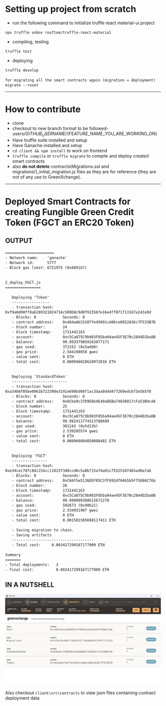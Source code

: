 # Setting up project from scratch

- run the following command to initialize truffle react material-ui project
``` 
npx truffle unbox rouftom/truffle-react-material 
``` 
- compiling, testing
```
truffle test
``` 
- deploying
```
truffle develop 

for migrating all the smart contracts again (migration = deployment)
migrate --reset 
```
------

# How to contribute 
- clone 
- checkout to new branch format to be followed- users/${GITHUB_USERNAME}/${FEATURE_NAME_YOU_ARE_WORKING_ON}
- Have truffle suite installed and setup
- Have Ganache installed and setup
- `cd client && npm install` to work on frontend
- `truffle compile` or `truffle migrate` to compile and deploy created smart contracts
- also **do not delete** contracts\Migrations.sol and migrations\1_initial_migration.js files as they are for reference (they are not of any use to GreenXchange).

----

# Deployed Smart Contracts for creating Fungible Green Credit Token (FGCT an ERC20 Token)

## OUTPUT
```Starting migrations...
======================
- Network name:    'ganache'
- Network id:      5777
- Block gas limit: 6721975 (0x6691b7)


2_deploy_FGCT.js
================

   Deploying 'Token'
   -----------------
   - transaction hash:    0xf9a0d00ff8a6289321024716c509b8c9d0f91556fe16e4ff071713167a243a9d
   - Blocks: 0            Seconds: 0
   - contract address:    0x484aAb33107fe45091cA08ce0852836c7F533B7D
   - block number:        24
   - block timestamp:     1731441163
   - account:             0xc5Ca875C9b983F85ba94ae45F3E70c2844D2ba8B
   - balance:             99.993379859163877171
   - gas used:            372152 (0x5adb8)
   - gas price:           2.544198658 gwei
   - value sent:          0 ETH
   - total cost:          0.000946828618972016 ETH


   Deploying 'StandardToken'
   -------------------------
   - transaction hash:    0xa34b6f05be0961b722398e3191e696bd66f1ac3daa0d4d477269edc673e585f8
   - Blocks: 0            Seconds: 0
   - contract address:    0x6Cbe9c37D9E6b4E49aDEBa74838817cFa53B9cdA
   - block number:        25
   - block timestamp:     1731441163
   - account:             0xc5Ca875C9b983F85ba94ae45F3E70c2844D2ba8B
   - balance:             99.992411774313788689
   - gas used:            381243 (0x5d13b)
   - gas price:           2.539285574 gwei
   - value sent:          0 ETH
   - total cost:          0.000968084850088482 ETH


   Deploying 'FGCT'
   ----------------
   - transaction hash:    0xe34cec78fc8dc234cc11023f3d8ccd0c5a8bf15af4a01c7552516f465ad0a7ab
   - Blocks: 0            Seconds: 0
   - contract address:    0xC66F5e5136EDf05C3fF892d704b5b5Ff588AC76b
   - block number:        26
   - block timestamp:     1731441163
   - account:             0xc5Ca875C9b983F85ba94ae45F3E70c2844D2ba8B
   - balance:             99.990909388615671278
   - gas used:            592673 (0x90b21)
   - gas price:           2.534931907 gwei
   - value sent:          0 ETH
   - total cost:          0.001502385698117411 ETH

   - Saving migration to chain.
   - Saving artifacts
   -------------------------------------
   - Total cost:     0.003417299167177909 ETH

Summary
=======
- Total deployments:   3
- Final cost:          0.003417299167177909 ETH
```
## IN A NUTSHELL
![my ganache workspace showing the contract addresses of the contracts deployed ](image.png)

Also checkout `client\src\contracts` to view json files containing contract deployment data
